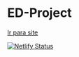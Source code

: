 # ED-Project

[Ir para site](https://cadastro-pessoas-test.netlify.app)

[![Netlify Status](https://api.netlify.com/api/v1/badges/7463a845-ef2d-4731-ae23-53deea6a8e2b/deploy-status)](https://app.netlify.com/sites/cadastro-pessoas-test/deploys)

